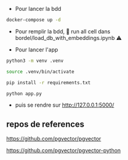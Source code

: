 - Pour lancer la bdd

```bash
docker-compose up -d
```

- Pour remplir la bdd,  :anger: run all cell dans bordel/load_db_with_embeddings.ipynb   :warning:

- Pour lancer l'app
```bash
python3 -m venv .venv
```
```bash
source .venv/bin/activate
```
```bash
pip install -r requirements.txt
```
```bash
python app.py
```
- puis se rendre sur http://127.0.0.1:5000/


## repos de references

https://github.com/pgvector/pgvector


https://github.com/pgvector/pgvector-python